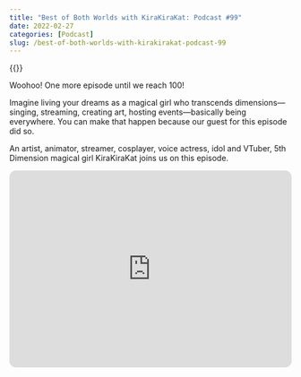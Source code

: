 ```yaml
---
title: "Best of Both Worlds with KiraKiraKat: Podcast #99"
date: 2022-02-27
categories: [Podcast]
slug: /best-of-both-worlds-with-kirakirakat-podcast-99
---
```

{{<youtube NtR835yW1D8>}}

Woohoo! One more episode until we reach 100!

Imagine living your dreams as a magical girl who transcends dimensions—singing, streaming, creating art, hosting events—basically being everywhere. You can make that happen because our guest for this episode did so.

An artist, animator, streamer, cosplayer, voice actress, idol and VTuber, 5th Dimension magical girl KiraKiraKat joins us on this episode.

<iframe data-testid="embed-iframe" style="border-radius:12px" src="https://open.spotify.com/embed/episode/1wqfFi4POkjfZptSpJQKX6?utm_source=generator" width="100%" height="352" frameBorder="0" allowfullscreen="" allow="autoplay; clipboard-write; encrypted-media; fullscreen; picture-in-picture" loading="lazy"></iframe>

